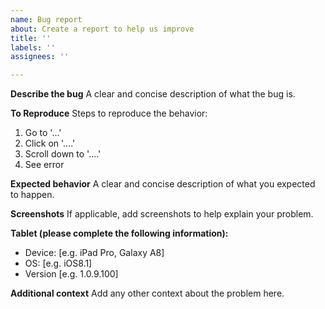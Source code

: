 ```yaml
---
name: Bug report
about: Create a report to help us improve
title: ''
labels: ''
assignees: ''

---
```


**Describe the bug**
A clear and concise description of what the bug is.

**To Reproduce**
Steps to reproduce the behavior:
1. Go to '...'
2. Click on '....'
3. Scroll down to '....'
4. See error

**Expected behavior**
A clear and concise description of what you expected to happen.

**Screenshots**
If applicable, add screenshots to help explain your problem.

**Tablet (please complete the following information):**
 - Device: [e.g. iPad Pro, Galaxy A8]
 - OS: [e.g. iOS8.1]
 - Version [e.g. 1.0.9.100]

**Additional context**
Add any other context about the problem here.
